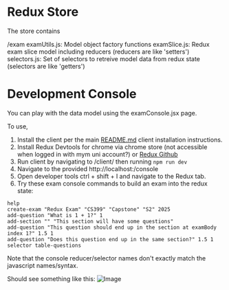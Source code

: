 # Redux Store
The store contains

/exam
examUtils.js: Model object factory functions
examSlice.js: Redux exam slice model including reducers (reducers are like 'setters')
selectors.js: Set of selectors to retreive model data from redux state (selectors are like 'getters')

# Development Console
You can play with the data model using the examConsole.jsx page.  

To use, 

1. Install the client per the main [README.md](https://github.com/uoa-compsci399-2025-s1/capstone-project-2025-s1-team-11/blob/main/README.md) client installation instructions.
2. Install Redux Devtools for chrome via chrome store (not accessible when logged in with mym uni account?) or [Redux Github](https://github.com/reduxjs/redux-devtools/releases)
3. Run client by navigating to /client/ then running ```npm run dev```
4. Navigate to the provided http://localhost:<port>/console
5. Open developer tools ctrl + shift + I and navigate to the Redux tab.
6. Try these exam console commands to build an exam into the redux state:

```
help
create-exam "Redux Exam" "CS399" "Capstone" "S2" 2025
add-question "What is 1 + 1?" 1
add-section "" "This section will have some questions" 
add-question "This question should end up in the section at examBody index 1?" 1.5 1
add-question "Does this question end up in the same section?" 1.5 1
selector table-questions
```

Note that the console reducer/selector names don't exactly match the javascript names/syntax.

Should see something like this:
![Image](https://github.com/user-attachments/assets/ad756e9e-22c3-41ee-9457-6ef75bf74ed6)





